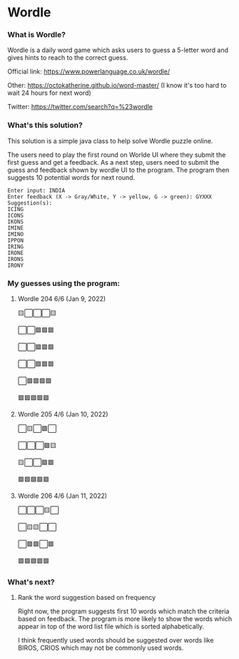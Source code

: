 # Wordle 

### What is Wordle?
Wordle is a daily word game which asks users to guess 
a 5-letter word and gives hints to reach to the correct
guess.

Official link: https://www.powerlanguage.co.uk/wordle/

Other: https://octokatherine.github.io/word-master/
(I know it's too hard to wait 24 hours for next word)

Twitter: https://twitter.com/search?q=%23wordle

### What's this solution?
This solution is a simple java class to help solve Wordle 
puzzle online.

The users need to play the first round on Worlde UI where
they submit the first guess and get a feedback. As a next step,
users need to submit the guess and feedback shown by wordle UI
to the program. The program then suggests 10 potential words 
for next round.

```
Enter input: INDIA
Enter feedback (X -> Gray/White, Y -> yellow, G -> green): GYXXX
Suggestion(s):
ICING
ICONS
IKONS
IMINE
IMINO
IPPON
IRING
IRONE
IRONS
IRONY
```

### My guesses using the program:

1. Wordle 204 6/6 (Jan 9, 2022)

   🟨⬜⬜⬜🟨

   ⬜⬜🟩🟩🟩

   ⬜⬜🟩🟩🟩

   ⬜⬜🟩🟩🟩

   ⬜🟩🟩🟩🟩

   🟩🟩🟩🟩🟩

2. Wordle 205 4/6 (Jan 10, 2022)

   ⬜🟨⬜🟩⬜

   ⬜⬜⬜🟩🟨

   🟨⬜⬜🟩🟩
   
   🟩🟩🟩🟩🟩

3. Wordle 206 4/6 (Jan 11, 2022)

   ⬜⬜⬜🟨⬜
   
   ⬜🟨🟨⬜⬜
   
   ⬜🟩🟩⬜🟩
   
   🟩🟩🟩🟩🟩

### What's next?
1. Rank the word suggestion based on frequency

   Right now, the program suggests first 10 words which
   match the criteria based on feedback. The program is 
   more likely to show the words which appear in top of the
   word list file which is sorted alphabetically.
   
   I think frequently used words should be suggested over words
   like BIROS, CRIOS which may not be commonly used words.
